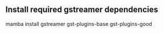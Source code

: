 
## Install required gstreamer dependencies

mamba install gstreamer gst-plugins-base gst-plugins-good  

